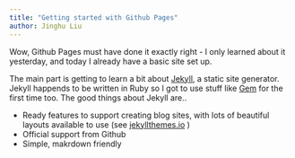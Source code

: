 ```yaml
---
title: "Getting started with Github Pages"
author: Jinghu Liu
---
```


Wow, Github Pages must have done it exactly right - I only learned about it yesterday, and today I already have a basic site set up.

The main part is getting to learn a bit about [Jekyll](https://jekyllrb.com/), a static site generator. Jekyll happends to be written in Ruby so I got to use stuff like [Gem](https://rubygems.org) for the first time too. The good things about Jekyll are..

- Ready features to support creating blog sites, with lots of beautiful layouts available to use (see [jekyllthemes.io](https://jekyllthemes.io) )
- Official support from Github
- Simple, makrdown friendly



